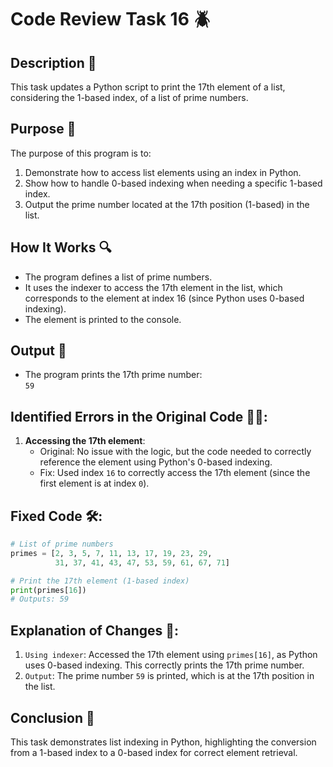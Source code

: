 # Code Review Task 16 🪲

## Description 📝

This task updates a Python script to print the 17th element of a list, considering the 1-based index, of a list of prime numbers.

## Purpose 🎯

The purpose of this program is to:

1. Demonstrate how to access list elements using an index in Python.
2. Show how to handle 0-based indexing when needing a specific 1-based index.
3. Output the prime number located at the 17th position (1-based) in the list.

## How It Works 🔍

-   The program defines a list of prime numbers.
-   It uses the indexer to access the 17th element in the list, which corresponds to the element at index 16 (since Python uses 0-based indexing).
-   The element is printed to the console.

## Output 📜

-   The program prints the 17th prime number:  
    `59`

## Identified Errors in the Original Code 🕵🏾:

1. **Accessing the 17th element**:
    - Original: No issue with the logic, but the code needed to correctly reference the element using Python's 0-based indexing.
    - Fix: Used index `16` to correctly access the 17th element (since the first element is at index `0`).

## Fixed Code 🛠:

```python
# List of prime numbers
primes = [2, 3, 5, 7, 11, 13, 17, 19, 23, 29,
          31, 37, 41, 43, 47, 53, 59, 61, 67, 71]

# Print the 17th element (1-based index)
print(primes[16])
# Outputs: 59
```

## Explanation of Changes 🧾:

1. `Using indexer`: Accessed the 17th element using `primes[16]`, as Python uses 0-based indexing. This correctly prints the 17th prime number.
2. `Output`: The prime number `59` is printed, which is at the 17th position in the list.

## Conclusion 🚀

This task demonstrates list indexing in Python, highlighting the conversion from a 1-based index to a 0-based index for correct element retrieval.
